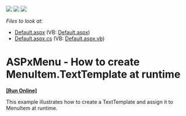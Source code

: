 <!-- default badges list -->
![](https://img.shields.io/endpoint?url=https://codecentral.devexpress.com/api/v1/VersionRange/128554881/11.1.9%2B)
[![](https://img.shields.io/badge/Open_in_DevExpress_Support_Center-FF7200?style=flat-square&logo=DevExpress&logoColor=white)](https://supportcenter.devexpress.com/ticket/details/E3624)
[![](https://img.shields.io/badge/📖_How_to_use_DevExpress_Examples-e9f6fc?style=flat-square)](https://docs.devexpress.com/GeneralInformation/403183)
<!-- default badges end -->
<!-- default file list -->
*Files to look at*:

* [Default.aspx](./CS/WebSite/Default.aspx) (VB: [Default.aspx](./VB/WebSite/Default.aspx))
* [Default.aspx.cs](./CS/WebSite/Default.aspx.cs) (VB: [Default.aspx.vb](./VB/WebSite/Default.aspx.vb))
<!-- default file list end -->
# ASPxMenu - How to create MenuItem.TextTemplate at runtime
<!-- run online -->
**[[Run Online]](https://codecentral.devexpress.com/e3624/)**
<!-- run online end -->


<p>This example illustrates how to create a TextTemplate and assign it to MenuItem at runtime.</p>

<br/>


